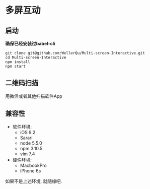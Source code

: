 # 多屏互动

## 启动

**确保已经安装过babel-cli**

```
git clone git@github.com:WellerQu/Multi-screen-Interactive.git
cd Multi-screen-Interactive
npm install
npm start
```

## 二维码扫描

用微信或者其他扫描软件App

## 兼容性

- 软件环境:
    - iOS 9.2
    - Sarari
    - node 5.5.0
    - npm 3.10.5
    - vim 7.4
- 硬件环境:
    - MacbookPro
    - iPhone 6s

如果不是上述环境, 就随缘吧.
